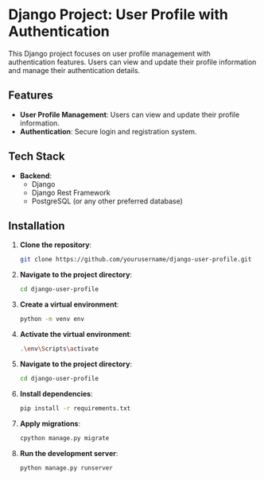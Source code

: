 # Django Project: User Profile with Authentication

This Django project focuses on user profile management with authentication features. Users can view and update their profile information and manage their authentication details.

## Features

- **User Profile Management**: Users can view and update their profile information.
- **Authentication**: Secure login and registration system.

## Tech Stack

- **Backend**:
  - Django
  - Django Rest Framework
  - PostgreSQL (or any other preferred database)

## Installation

1. **Clone the repository**:
   ```bash
   git clone https://github.com/yourusername/django-user-profile.git

2. **Navigate to the project directory**:
   ```bash
   cd django-user-profile
   
3. **Create a virtual environment**:
   ```bash
   python -m venv env

4. **Activate the virtual environment**:
   ```bash
   .\env\Scripts\activate

5. **Navigate to the project directory**:
   ```bash
   cd django-user-profile

6. **Install dependencies**:
   ```bash
   pip install -r requirements.txt

7. **Apply migrations**:
   ```bash
   cpython manage.py migrate

8. **Run the development server**:
   ```bash
   python manage.py runserver
